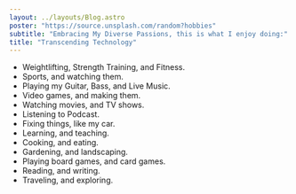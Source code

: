 ```yaml
---
layout: ../layouts/Blog.astro
poster: "https://source.unsplash.com/random?hobbies"
subtitle: "Embracing My Diverse Passions, this is what I enjoy doing:"
title: "Transcending Technology"
---
```


- Weightlifting, Strength Training, and Fitness.
- Sports, and watching them.
- Playing my Guitar, Bass, and Live Music.
- Video games, and making them.
- Watching movies, and TV shows.
- Listening to Podcast.
- Fixing things, like my car.
- Learning, and teaching.
- Cooking, and eating.
- Gardening, and landscaping.
- Playing board games, and card games.
- Reading, and writing.
- Traveling, and exploring.
